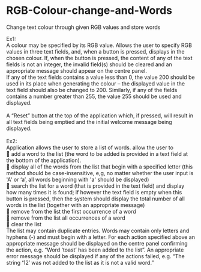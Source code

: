 # RGB-Colour-change-and-Words
Change text colour through given RGB values and store words

Ex1: <br />
A colour may be specified by its RGB value. Allows the user to specify RGB values in three text fields, and, when a button is pressed,
displays in the chosen colour. If, when the button is pressed, the content of any of the text fields
is not an integer, the invalid field(s) should be cleared and an
appropriate message should appear on the centre panel. <br />
If any of the text fields contains a value less than 0, the value 200
should be used in its place when generating the colour – the
displayed value in the text field should also be changed to 200.
Similarly, if any of the fields contains a number greater than 255,
the value 255 should be used and displayed.  
<br />
A “Reset” button at the top of the application which, if
pressed, will result in all text fields being emptied and the initial
welcome message being displayed. 
<br />
 <br />
Ex2: <br />
Application allows the user to store a list of words. 
allow the user to  <br />
 add a word to the list (the word to be added is provided in a text
field at the bottom of the application).  <br />
 display all of the words from the list that begin with a specified
letter (this method should be case-insensitive, e,g, no matter
whether the user input is 'A' or ‘a’, all words beginning with 'a'
should be displayed)  <br />
 search the list for a word (that is provided in the text field) and
display how many times it is found; if however the text field is
empty when this button is pressed, then the system should display
the total number of all words in the list (together with an
appropriate message)  <br />
 remove from the list the first occurrence of a word  <br />
 remove from the list all occurrences of a word  <br />
 clear the list  <br />
The list may contain duplicate entries. Words may contain only letters
and hyphens (-) and must begin with a letter.
For each action specified above an appropriate message should be
displayed on the centre panel confirming the action, e.g.
“Word ‘toast’ has been added to the list”.
An appropriate error message should be displayed if any of the actions
failed, e.g.
“The string ‘12’ was not added to the list as it is not a valid word.”



